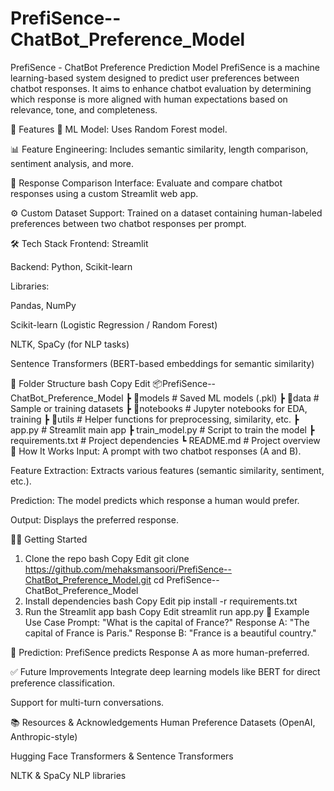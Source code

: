 # PrefiSence--ChatBot_Preference_Model
PrefiSence - ChatBot Preference Prediction Model
PrefiSence is a machine learning-based system designed to predict user preferences between chatbot responses. It aims to enhance chatbot evaluation by determining which response is more aligned with human expectations based on relevance, tone, and completeness.

🚀 Features
🧠 ML Model: Uses Random Forest model.

📊 Feature Engineering: Includes semantic similarity, length comparison, sentiment analysis, and more.

💬 Response Comparison Interface: Evaluate and compare chatbot responses using a custom Streamlit web app.

⚙️ Custom Dataset Support: Trained on a dataset containing human-labeled preferences between two chatbot responses per prompt.

🛠️ Tech Stack
Frontend: Streamlit

Backend: Python, Scikit-learn

Libraries:

Pandas, NumPy

Scikit-learn (Logistic Regression / Random Forest)

NLTK, SpaCy (for NLP tasks)

Sentence Transformers (BERT-based embeddings for semantic similarity)

📁 Folder Structure
bash
Copy
Edit
📦PrefiSence--ChatBot_Preference_Model
 ┣ 📂models            # Saved ML models (.pkl)
 ┣ 📂data              # Sample or training datasets
 ┣ 📂notebooks         # Jupyter notebooks for EDA, training
 ┣ 📂utils             # Helper functions for preprocessing, similarity, etc.
 ┣ app.py              # Streamlit main app
 ┣ train_model.py      # Script to train the model
 ┣ requirements.txt    # Project dependencies
 ┗ README.md           # Project overview
🧪 How It Works
Input: A prompt with two chatbot responses (A and B).

Feature Extraction: Extracts various features (semantic similarity, sentiment, etc.).

Prediction: The model predicts which response a human would prefer.

Output: Displays the preferred response.

🧑‍💻 Getting Started
1. Clone the repo
bash
Copy
Edit
git clone https://github.com/mehaksmansoori/PrefiSence--ChatBot_Preference_Model.git
cd PrefiSence--ChatBot_Preference_Model
2. Install dependencies
bash
Copy
Edit
pip install -r requirements.txt
3. Run the Streamlit app
bash
Copy
Edit
streamlit run app.py
🧬 Example Use Case
Prompt: "What is the capital of France?"
Response A: "The capital of France is Paris."
Response B: "France is a beautiful country."

🧠 Prediction: PrefiSence predicts Response A as more human-preferred.

✅ Future Improvements
Integrate deep learning models like BERT for direct preference classification.

Support for multi-turn conversations.

📚 Resources & Acknowledgements
Human Preference Datasets (OpenAI, Anthropic-style)

Hugging Face Transformers & Sentence Transformers

NLTK & SpaCy NLP libraries
